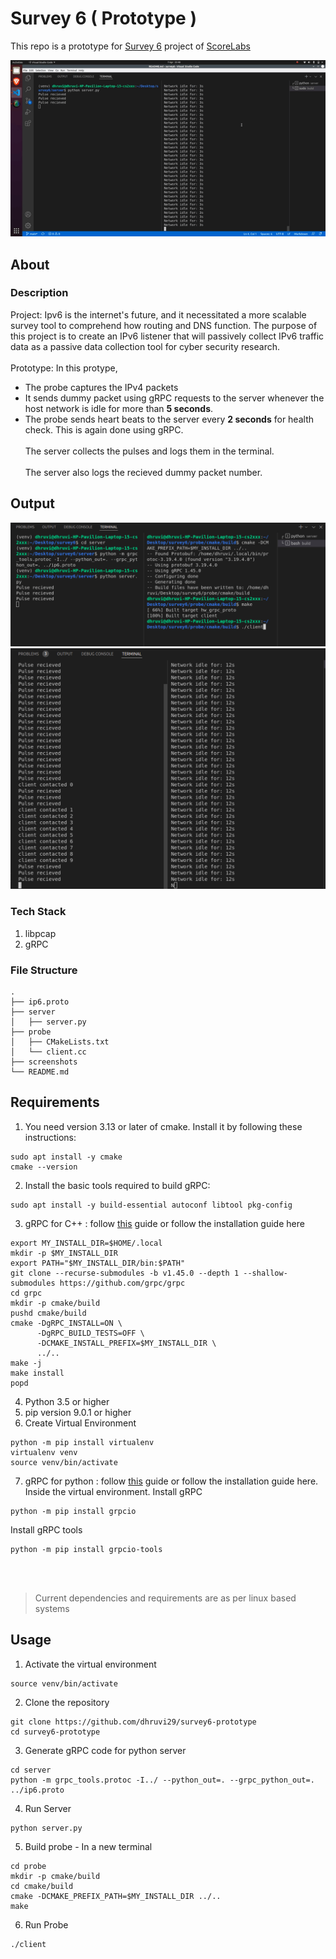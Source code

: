 # Survey 6 ( Prototype )
This repo is a prototype for [Survey 6](https://github.com/web-telescope/survey6) project of [ScoreLabs](https://scorelab.org/)

<img src="https://github.com/dhruvi29/survey6-prototype/blob/main/screenshots/output3.gif" />

## About
### Description
Project: Ipv6 is the internet's future, and it necessitated a more scalable survey tool to comprehend how routing and DNS function. The purpose of this project is to create an IPv6 listener that will passively collect IPv6 traffic data as a passive data collection tool for cyber security research.
<br></br>
Prototype: In this protype, 
* The probe captures the IPv4 packets
* It sends dummy packet using gRPC requests to the server whenever the host network is idle for more than **5 seconds**.
* The probe sends heart beats to the server every **2 seconds** for health check. This is again done using gRPC. <br></br>
The server collects the pulses and logs them in the terminal.<br></br>
The server also logs the recieved dummy packet number.

## Output
<img src="https://github.com/dhruvi29/survey6-prototype/blob/main/screenshots/output1.png"/>
<img src="https://github.com/dhruvi29/survey6-prototype/blob/main/screenshots/output2.png"/>

### Tech Stack
1. libpcap
2. gRPC

### File Structure
```
.
├── ip6.proto
├── server
│   ├── server.py
├── probe
│   ├── CMakeLists.txt
│   └── client.cc
├── screenshots
└── README.md
```

## Requirements
1. You need version 3.13 or later of cmake. Install it by following these instructions:
```
sudo apt install -y cmake
cmake --version
```
2. Install the basic tools required to build gRPC:
```
sudo apt install -y build-essential autoconf libtool pkg-config
```
3. gRPC for C++ : follow [this](https://grpc.io/docs/languages/cpp/quickstart/) guide or follow the installation guide here
```
export MY_INSTALL_DIR=$HOME/.local
mkdir -p $MY_INSTALL_DIR
export PATH="$MY_INSTALL_DIR/bin:$PATH"
git clone --recurse-submodules -b v1.45.0 --depth 1 --shallow-submodules https://github.com/grpc/grpc
cd grpc
mkdir -p cmake/build
pushd cmake/build
cmake -DgRPC_INSTALL=ON \
      -DgRPC_BUILD_TESTS=OFF \
      -DCMAKE_INSTALL_PREFIX=$MY_INSTALL_DIR \
      ../..
make -j
make install
popd
```
4. Python 3.5 or higher
5. pip version 9.0.1 or higher 
6. Create Virtual Environment
```
python -m pip install virtualenv
virtualenv venv
source venv/bin/activate
```
7. gRPC for python : follow [this](https://grpc.io/docs/languages/python/quickstart/) guide or follow the installation guide here. Inside the virtual environment.
Install gRPC
```
python -m pip install grpcio
```
Install gRPC tools
```
python -m pip install grpcio-tools
```
<br></br>

> Current dependencies and requirements are as per linux based systems

## Usage
1. Activate the virtual environment
```
source venv/bin/activate
```
2. Clone the repository
```
git clone https://github.com/dhruvi29/survey6-prototype
cd survey6-prototype
```
3. Generate gRPC code for python server
```
cd server
python -m grpc_tools.protoc -I../ --python_out=. --grpc_python_out=. ../ip6.proto
```
4. Run Server
```
python server.py
```
5. Build probe - In a new terminal
```
cd probe
mkdir -p cmake/build
cd cmake/build
cmake -DCMAKE_PREFIX_PATH=$MY_INSTALL_DIR ../..
make
```
6. Run Probe
```
./client
```




